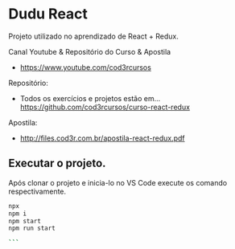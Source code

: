 # Dudu React
Projeto utilizado no aprendizado de React + Redux.

Canal Youtube & Repositório do Curso & Apostila
- https://www.youtube.com/cod3rcursos

Repositório:
- Todos os exercícios e projetos estão em... https://github.com/cod3rcursos/curso-react-redux

Apostila:
- http://files.cod3r.com.br/apostila-react-redux.pdf

## Executar o projeto.

Após clonar o projeto e inicia-lo no VS Code execute os comando respectivamente.

```bash
npx 																				-- Baixa uma dependencia para executar o comando que você ordenou
npm i 																				-- Baixar as dependencias do projeto
npm start   																		-- Executa a aplicacao
npm run start																		-- Executa a aplicacao

``` 																				-- Baixa uma dependencia para executar o comando que você ordenou